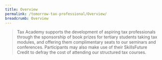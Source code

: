 ```yaml
---
title: Overview
permalink: /tomorrow-tax-professional/Overview/
breadcrumb: Overview
---
```

> Tax Academy supports the development of aspiring tax professionals through the sponsorship of book prizes for tertiary students taking tax modules, and offering them complimentary seats to our seminars and conferences. Participants may also make use of their SkillsFuture Credit to defray the cost of attending our structured tax courses.
